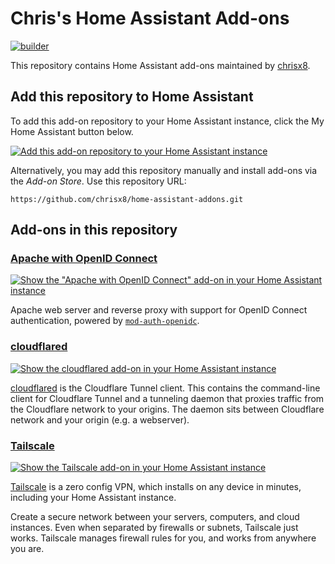 # Chris's Home Assistant Add-ons

[![builder](https://github.com/chrisx8/home-assistant-addons/actions/workflows/build.yaml/badge.svg)](https://github.com/chrisx8/home-assistant-addons/actions/workflows/build.yaml)

This repository contains Home Assistant add-ons maintained by [chrisx8](https://github.com/chrisx8).

## Add this repository to Home Assistant

To add this add-on repository to your Home Assistant instance, click the My Home Assistant button below.

[![Add this add-on repository to your Home Assistant instance](https://my.home-assistant.io/badges/supervisor_add_addon_repository.svg)](https://my.home-assistant.io/redirect/supervisor_add_addon_repository/?repository_url=https%3A%2F%2Fgithub.com%2Fchrisx8%2Fhome-assistant-addons.git)

Alternatively, you may add this repository manually and install add-ons via the *Add-on Store*.
Use this repository URL:
```
https://github.com/chrisx8/home-assistant-addons.git
```

## Add-ons in this repository

### [Apache with OpenID Connect](apache-oidc/)

[![Show the "Apache with OpenID Connect" add-on in your Home Assistant instance](https://my.home-assistant.io/badges/supervisor_addon.svg)](https://my.home-assistant.io/redirect/supervisor_addon/?addon=2d22a816_apache-oidc)

Apache web server and reverse proxy with support for OpenID Connect authentication,
powered by [`mod-auth-openidc`](https://github.com/zmartzone/mod_auth_openidc).

### [cloudflared](cloudflared/)

[![Show the cloudflared add-on in your Home Assistant instance](https://my.home-assistant.io/badges/supervisor_addon.svg)](https://my.home-assistant.io/redirect/supervisor_addon/?addon=2d22a816_cloudflared)

[cloudflared](https://github.com/cloudflare/cloudflared) is the Cloudflare Tunnel client. This contains the command-line client for Cloudflare Tunnel and a tunneling daemon that proxies traffic from the Cloudflare network to your origins. The daemon sits between Cloudflare network and your origin (e.g. a webserver).

### [Tailscale](tailscale/)

[![Show the Tailscale add-on in your Home Assistant instance](https://my.home-assistant.io/badges/supervisor_addon.svg)](https://my.home-assistant.io/redirect/supervisor_addon/?addon=2d22a816_tailscale)

[Tailscale](https://tailscale.com) is a zero config VPN, which installs on any device in minutes,
including your Home Assistant instance.

Create a secure network between your servers, computers, and cloud instances.
Even when separated by firewalls or subnets, Tailscale just works. Tailscale
manages firewall rules for you, and works from anywhere you are.
